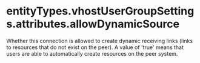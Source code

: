 # entityTypes.vhostUserGroupSettings.attributes.allowDynamicSource

Whether this connection is allowed to create dynamic receiving links (links to resources that do not exist on the peer). A value of 'true' means that users are able to automatically create resources on the peer system.

